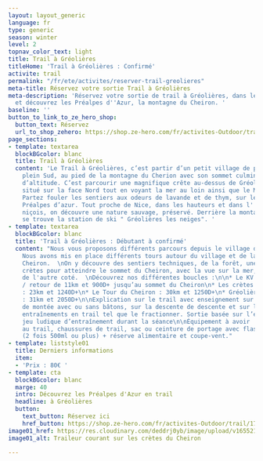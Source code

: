 ```yaml
---
layout: layout_generic
language: fr
type: generic
season: winter
level: 2
topnav_color_text: light
title: Trail à Gréolières
titleHome: 'Trail à Gréolières : Confirmé'
activite: trail
permalink: "/fr/ete/activites/reserver-trail-greolieres"
meta-title: Réservez votre sortie Trail à Gréolières
meta-description: 'Réservez votre sortie de trail à Gréolières, dans les Alpes Maritimes,
  et découvrez les Préalpes d''Azur, la montagne du Cheiron. '
baseline: ''
button_to_link_to_ze_hero_shop:
  button_text: Réservez
  url_to_shop_zehero: https://shop.ze-hero.com/fr/activites-Outdoor/trail/17591-trail-journee-greolieres-esteron-ze-hero-yann-alarcon
page_sections:
- template: textarea
  blockBGcolor: blanc
  title: Trail à Gréolières
  content: 'Le Trail à Gréolières, c’est partir d’un petit village de pierre situé
    plein Sud, au pied de la montagne du Cherion avec son sommet culminant à 1778m
    d’altitude. C’est parcourir une magnifique crête au-dessus de Gréolières les Neiges
    situé sur la face Nord tout en voyant la mer au loin ainsi que le Mercantour.
    Partez fouler les sentiers aux odeurs de lavande et de thym, sur le sommet des
    Préalpes d’azur. Tout proche de Nice, dans les hauteurs et dans l''arrières pays
    niçois, on découvre une nature sauvage, préservé. Derrière la montagne du Cheiron
    se trouve la station de ski " Gréolières les neiges". '
- template: textarea
  blockBGcolor: blanc
  title: 'Trail à Gréolières : Débutant à confirmé'
  content: "Nous vous proposons différents parcours depuis le village de Gréolières.
    Nous avons mis en place différents tours autour du village et de la montagne du
    Cheiron.  \nOn y découvre des sentiers techniques, de la forêt, une magnifique
    crètes pour atteindre le sommet du Cheiron, avec la vue sur la mer, sur le Mercantour
    de l'autre coté.  \nDécouvrez nos différentes boucles :\n\n* Le KV : un aller
    / retour de 11km et 900D+ jusqu’au sommet du Cheiron\n* Les crètes du Cheiron
    : 23km et 1240D+\n* Le Tour du Cheiron : 30km et 1250D+\n* Gréolières - Estéron
    : 31km et 2050D+\n\nExplication sur le trail avec enseignement sur la technique
    de montée avec ou sans bâtons, sur la descente de descente et sur les différents
    entraînements en trail tel que le fractionner. Sortie basée sur l’endurance avec
    jeu ludique d’entraînement durant la séance\n\nÉquipement à avoir : tenue adaptée
    au trail, chaussures de trail, sac ou ceinture de portage avec flasques d’eau
    (2 fois 500ml ou plus) + réserve alimentaire et coupe-vent."
- template: liststyle01
  title: Derniers informations
  item:
  - 'Prix : 80€ '
- template: cta
  blockBGcolor: blanc
  marge: 40
  intro: Découvrez les Préalpes d'Azur en trail
  headline: à Gréolières
  button:
    text_button: Réservez ici
    href_button: https://shop.ze-hero.com/fr/activites-Outdoor/trail/17591-trail-journee-greolieres-esteron-ze-hero-yann-alarcon
image01_href: https://res.cloudinary.com/deddrj0yb/image/upload/v1655216730/website/summer/IMG_20200723_153002.jpg
image01_alt: Traileur courant sur les crètes du Cheiron

---
```

